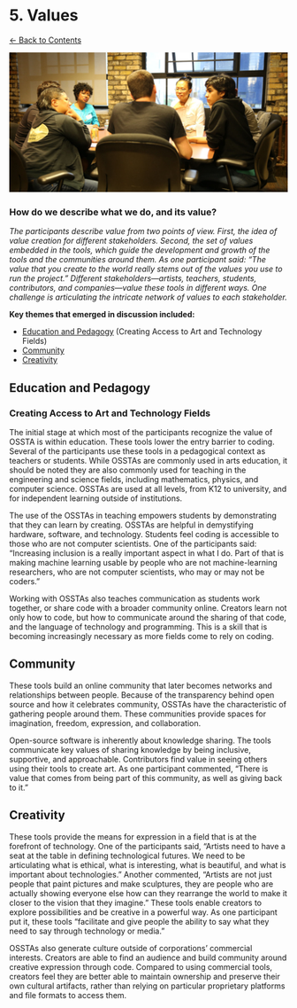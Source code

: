 # 5. Values

[← Back to Contents](README.md)

![OSSTA conversation table](images/ossta_table_1.jpg)

### How do we describe what we do, and its value?

*The participants describe value from two points of view. First, the idea of value creation for different stakeholders. Second, the set of values embedded in the tools, which guide the development and growth of the tools and the communities around them. As one participant said: “The value that you create to the world really stems out of the values you use to run the project.” Different stakeholders—artists, teachers, students, contributors, and companies—value these tools in different ways. One challenge is articulating the intricate network of values to each stakeholder.*

**Key themes that emerged in discussion included:**

* [Education and Pedagogy](#education-and-pedagogy) (Creating Access to Art and Technology Fields)
* [Community](#community)
* [Creativity](#creativity)



## Education and Pedagogy 

### Creating Access to Art and Technology Fields

The initial stage at which most of the participants recognize the value of OSSTA is within education. These tools lower the entry barrier to coding. Several of the participants use these tools in a pedagogical context as teachers or students. While OSSTAs are commonly used in arts education, it should be noted they are also commonly used for teaching in the engineering and science fields, including mathematics, physics, and computer science. OSSTAs are used at all levels, from K12 to university, and for independent learning outside of institutions.

The use of the OSSTAs in teaching empowers students by demonstrating that they can learn by creating. OSSTAs are helpful in demystifying hardware, software, and technology. Students feel coding is accessible to those who are not computer scientists. One of the participants said: “Increasing inclusion is a really important aspect in what I do. Part of that is making machine learning usable by people who are not machine-learning researchers, who are not computer scientists, who may or may not be coders.” 

Working with OSSTAs also teaches communication as students work together, or share code with a broader community online. Creators learn not only how to code, but how to communicate around the sharing of that code, and the language of technology and programming. This is a skill that is becoming increasingly necessary as more fields come to rely on coding.


## Community

These tools build an online community that later becomes networks and relationships between people. Because of the transparency behind open source and how it celebrates community, OSSTAs have the characteristic of gathering people around them. These communities provide spaces for imagination, freedom, expression, and collaboration. 

Open-source software is inherently about knowledge sharing. The tools communicate key values of sharing knowledge by being inclusive, supportive, and approachable. Contributors find value in seeing others using their tools to create art. As one participant commented, “There is value that comes from being part of this community, as well as giving back to it.”


## Creativity

These tools provide the means for expression in a field that is at the forefront of technology. One of the participants said, “Artists need to have a seat at the table in defining technological futures. We need to be articulating what is ethical, what is interesting, what is beautiful, and what is important about technologies.” Another commented, “Artists are not just people that paint pictures and make sculptures, they are people who are actually showing everyone else how can they rearrange the world to make it closer to the vision that they imagine.” These tools enable creators to explore possibilities and be creative in a powerful way. As one participant put it, these tools “facilitate and give people the ability to say what they need to say through technology or media.”

OSSTAs also generate culture outside of corporations’ commercial interests. Creators are able to find an audience and build community around creative expression through code. Compared to using commercial tools, creators feel they are better able to maintain ownership and preserve their own cultural artifacts, rather than relying on particular proprietary platforms and file formats to access them.
